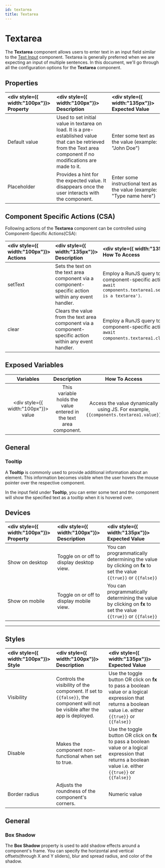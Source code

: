 ```yaml
---
id: textarea
title: Textarea
---
```


# Textarea

The **Textarea** component allows users to enter text in an input field similar to the [Text Input](/docs/widgets/text-input) component. Textarea is generally preferred when we are expecting an input of multiple sentences. In this document, we'll go through all the configuration options for the **Textarea** component.

<div style={{paddingTop:'24px'}}>

## Properties

| <div style={{ width:"100px"}}> Property </div> | <div style={{ width:"100px"}}> Description </div>                                                                                                                   | <div style={{ width:"135px"}}> Expected Value </div>                   |
| :--------------------------------------------- | :------------------------------------------------------------------------------------------------------------------------------------------------------------------ | :--------------------------------------------------------------------- |
| Default value                                  | Used to set initial value in textarea on load. It is a pre-established value that can be retrieved from the Text area component if no modifications are made to it. | Enter some text as the value (example: "John Doe")                     |
| Placeholder                                    | Provides a hint for the expected value. It disappears once the user interacts with the component.                                                                   | Enter some instructional text as the value (example: "Type name here") |

</div>

<div style={{paddingTop:'24px'}}>

## Component Specific Actions (CSA)

Following actions of the **Textarea** component can be controlled using Component-Specific Actions(CSA):

| <div style={{ width:"100px"}}> Actions </div> | <div style={{ width:"135px"}}> Description </div>                                                       | <div style={{ width:"135px"}}> How To Access </div>                                                                            |
| :-------------------------------------------- | :------------------------------------------------------------------------------------------------------ | :----------------------------------------------------------------------------------------------------------------------------- |
| setText                                       | Sets the text on the text area component via a component-specific action within any event handler.      | Employ a RunJS query to execute component-specific actions such as `await components.textarea1.setText('this is a textarea')`. |
| clear                                         | Clears the value from the text area component via a component-specific action within any event handler. | Employ a RunJS query to execute component-specific actions such as `await components.textarea1.clear()`.                       |

</div>

<div style={{paddingTop:'24px'}}>

## Exposed Variables

|                  Variables                  |                            Description                            |                                    How To Access                                     |
| :-----------------------------------------: | :---------------------------------------------------------------: | :----------------------------------------------------------------------------------: |
| <div style={{ width:"100px"}}> value </div> | This variable holds the value entered in the text area component. | Access the value dynamically using JS. For example, `{{components.textarea1.value}}` |

</div>

<div style={{paddingTop:'24px'}}>

## General

### Tooltip

A **Tooltip** is commonly used to provide additional information about an element. This information becomes visible when the user hovers the mouse pointer over the respective component.

In the input field under **Tooltip**, you can enter some text and the component will show the specified text as a tooltip when it is hovered over.

</div>

<div style={{paddingTop:'24px'}}>

## Devices

| <div style={{ width:"100px"}}> Property </div> | <div style={{ width:"100px"}}> Description </div> | <div style={{ width:"135px"}}> Expected Value </div>                                                            |
| :--------------------------------------------- | :------------------------------------------------ | :-------------------------------------------------------------------------------------------------------------- |
| Show on desktop                                | Toggle on or off to display desktop view.         | You can programmatically determining the value by clicking on **fx** to set the value `{{true}}` or `{{false}}` |
| Show on mobile                                 | Toggle on or off to display mobile view.          | You can programmatically determining the value by clicking on **fx** to set the value `{{true}}` or `{{false}}` |

</div>

<div style={{paddingTop:'24px'}}>

---

## Styles

| <div style={{ width:"100px"}}> Style </div> | <div style={{ width:"100px"}}> Description </div>                                                                             | <div style={{ width:"135px"}}> Expected Value </div>                                                                                                        |
| :------------------------------------------ | :---------------------------------------------------------------------------------------------------------------------------- | :---------------------------------------------------------------------------------------------------------------------------------------------------------- |
| Visibility                                  | Controls the visibility of the component. If set to `{{false}}`, the component will not be visible after the app is deployed. | Use the toggle button OR click on **fx** to pass a boolean value or a logical expression that returns a boolean value i.e. either `{{true}}` or `{{false}}` |
| Disable                                     | Makes the component non-functional when set to true.                                                                          | Use the toggle button OR click on **fx** to pass a boolean value or a logical expression that returns a boolean value i.e. either `{{true}}` or `{{false}}` |
| Border radius                               | Adjusts the roundness of the component's corners.                                                                             | Numeric value                                                                                                                                               |

</div>

<div style={{paddingTop:'24px'}}>

## General

### Box Shadow

The **Box Shadow** property is used to add shadow effects around a component's frame. You can specify the horizontal and vertical offsets(through X and Y sliders), blur and spread radius, and color of the shadow.

</div>
